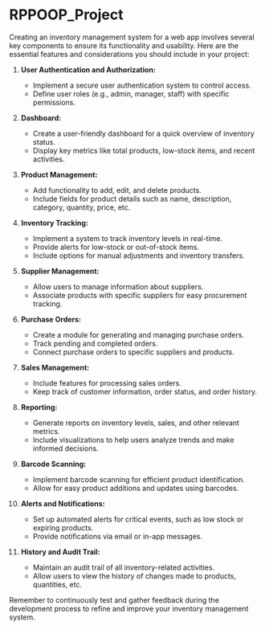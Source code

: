 # RPPOOP_Project

Creating an inventory management system for a web app involves several key components to ensure its functionality and usability. Here are the essential features and considerations you should include in your project:

1. **User Authentication and Authorization:**
   - Implement a secure user authentication system to control access.
   - Define user roles (e.g., admin, manager, staff) with specific permissions.

2. **Dashboard:**
   - Create a user-friendly dashboard for a quick overview of inventory status.
   - Display key metrics like total products, low-stock items, and recent activities.

3. **Product Management:**
   - Add functionality to add, edit, and delete products.
   - Include fields for product details such as name, description, category, quantity, price, etc.

4. **Inventory Tracking:**
   - Implement a system to track inventory levels in real-time.
   - Provide alerts for low-stock or out-of-stock items.
   - Include options for manual adjustments and inventory transfers.

5. **Supplier Management:**
   - Allow users to manage information about suppliers.
   - Associate products with specific suppliers for easy procurement tracking.

6. **Purchase Orders:**
   - Create a module for generating and managing purchase orders.
   - Track pending and completed orders.
   - Connect purchase orders to specific suppliers and products.

7. **Sales Management:**
   - Include features for processing sales orders.
   - Keep track of customer information, order status, and order history.

8. **Reporting:**
   - Generate reports on inventory levels, sales, and other relevant metrics.
   - Include visualizations to help users analyze trends and make informed decisions.

9. **Barcode Scanning:**
   - Implement barcode scanning for efficient product identification.
   - Allow for easy product additions and updates using barcodes.

10. **Alerts and Notifications:**
    - Set up automated alerts for critical events, such as low stock or expiring products.
    - Provide notifications via email or in-app messages.

11. **History and Audit Trail:**
    - Maintain an audit trail of all inventory-related activities.
    - Allow users to view the history of changes made to products, quantities, etc.


Remember to continuously test and gather feedback during the development process to refine and improve your inventory management system.




